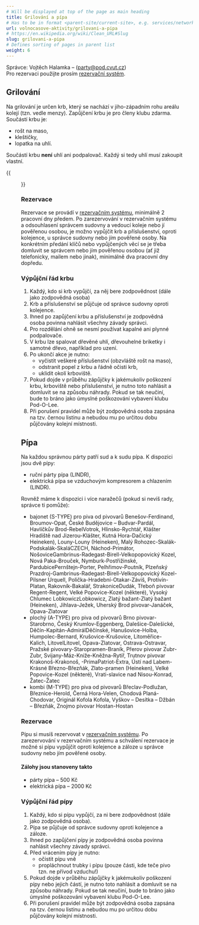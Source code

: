 ```yaml
---
# Will be displayed at top of the page as main heading
title: Grilování a pípa
# Has to be in format <parent-site/current-site>, e.g. services/network (notice missing slash at the beginning)
url: volnocasove-aktivity/grilovani-a-pipa
# https://en.wikipedia.org/wiki/Clean_URL#Slug
slug: grilovani-a-pipa
# Defines sorting of pages in parent list
weight: 6
---
```


Správce: Vojtěch Halamka – (party@pod.cvut.cz)  
Pro rezervaci použijte prosím [rezervační systém](https://docs.google.com/spreadsheets/d/1hPCFDFbPxdn3RhRlOrVNSJ3h69W_v7PSt7fB9bMl78Q/edit#gid=0).

## Grilování

Na grilování je určen krb, který se nachází v jiho-západním rohu areálu kolejí (tzn. vedle menzy). Zapůjčení krbu je pro členy klubu zdarma. Součástí krbu je:

- rošt na maso,
- kleštičky,
- lopatka na uhlí.

Součástí krbu **není** uhlí ani podpalovač. Každý si tedy uhlí musí zakoupit vlastní.

{{<figure src="grill.jpg" alt="Grill">}}

### Rezervace

Rezervace se provádí v [rezervačním systému](https://docs.google.com/spreadsheets/d/1hPCFDFbPxdn3RhRlOrVNSJ3h69W_v7PSt7fB9bMl78Q/edit#gid=0), minimálně 2 pracovní dny předem. Po zarezervování v rezervačním systému a odsouhlasení správcem sudovny a vedoucí koleje nebo jí pověřenou osobou, je možno vypůjčit krb a příslušenství, oproti kolejence, u správce sudovny nebo jím pověřené osoby. Na konkrétním předání klíčů nebo vypůjčených věcí se je třeba domluvit se správcem nebo jím pověřenou osobou (ať již telefonicky, mailem nebo jinak), minimálně dva pracovní dny dopředu.

### Výpůjční řád krbu

1. Každý, kdo si krb vypůjčí, za něj bere zodpovědnost (dále jako zodpovědná osoba)
2. Krb a příslušenství se půjčuje od správce sudovny oproti kolejence.
3. Ihned po zapůjčení krbu a příslušenství je zodpovědná osoba povinna nahlásit všechny závady správci.
4. Pro rozdělání ohně se nesmí používat kapalné ani plynné podpalovače.
5. V krbu lze spalovat dřevěné uhlí, dřevouhelné briketky i samotné dřevo, například pro uzení.
6. Po ukončí akce je nutno:
   - vyčistit veškeré příslušenství (obzvláště rošt na maso),
   - odstranit popel z krbu a řádně očisti krb,
   - uklidit okolí krboviště.
7. Pokud dojde v průběhu zápůjčky k jakémukoliv poškození krbu, krboviště nebo příslušenství, je nutno toto nahlásit a domluvit se na způsobu náhrady. Pokud se tak neučiní, bude to bráno jako úmyslné poškozování vybavení klubu Pod-O-Lee.
8. Při porušení pravidel může být zodpovědná osoba zapsána na tzv. černou listinu a nebudou mu po určitou dobu půjčovány kolejní místnosti.

## Pípa

Na každou správnou párty patří sud a k sudu pípa. K dispozici jsou dvě pípy:

- ruční párty pípa (LINDR),
- elektrická pípa se vzduchovým kompresorem a chlazením (LINDR).

Rovněž máme k dispozici i více naražečů (pokud si nevíš rady, správce ti pomůže):

- bajonet (S-TYPE) pro piva od pivovarů Benešov-Ferdinand, Broumov-Opat, České Budějovice – Budvar-Pardál, Havlíčkův Brod-RebelVotrok, Hlinsko-Rychtář, Klášter Hradiště nad Jizerou-Klášter, Kutná Hora-Dačický Heineken), Louny-Louny (Heineken), Malý Rohozec-Skalák-Podskalák-SkaláCZECH, Náchod-Primátor, NošoviceGambrinus-Radegast-Birell-Velkopopovický Kozel, Nová Paka-Brouček, Nymburk-Postřižinské, PardubicePernštejn-Porter, Pelhřimov-Poutník, Plzeňský Prazdroj-Gambrinus-Radegast-Birell-Velkopopovický Kozel-Pilsner Urquell, Polička-Hradební-Otakar-Záviš, Protivín-Platan, Rakovník-Bakalář, StrakoniceDudák, Třeboň pivovar Regent-Regent, Velké Popovice-Kozel (některé), Vysoký Chlumec LobkowiczLobkowicz, Zlatý bažant-Zlatý bažant (Heineken), Jihlava-Ježek, Uherský Brod pivovar-Janáček, Opava-Zlatovar
- plochý (A-TYPE) pro piva od pivovarů Brno pivovar-Starobrno, Český Krumlov-Eggenberg, Dalešice-Dalešické, Děčín-Kapitán-AdmirálDěčínské, Hanušovice-Holba, Humpolec-Bernard, Krušovice-Krušovice, Litoměřice-Kalich, LitovelLitovel, Opava-Zlatovar, Ostrava-Ostravar, Pražské pivovary-Staropramen-Braník, Přerov pivovar Zubr-Zubr, Svijany-Máz-Kníže-Kněžna-Rytíř, Trutnov pivovar Krakonoš-Krakonoš, -PrimaPatriot-Extra, Ústí nad Labem-Krásné Březno-Březňák, Zlato-pramen (Heineken), Velké Popovice-Kozel (některé), Vrati-slavice nad Nisou-Konrad, Žatec-Žatec
- kombi (M-TYPE) pro piva od pivovarů Břeclav-Podlužan, Březnice-Herold, Černá Hora-Velen, Chodová Planá-Chodovar, Originál Kofola Kofola, Vyškov – Desítka – Džbán – Březňák, Znojmo pivovar Hostan-Hostan

### Rezervace

Pípu si musíš rezervovat v [rezervačním systému](https://docs.google.com/spreadsheets/d/1hPCFDFbPxdn3RhRlOrVNSJ3h69W_v7PSt7fB9bMl78Q/edit#gid=0). Po zarezervování v rezervačním systému a schválení rezervace je možné si pípu vypůjčit oproti kolejence a záloze u správce sudovny nebo jím pověřené osoby.

#### Zálohy jsou stanoveny takto

- párty pípa – 500 Kč
- elektrická pípa – 2000 Kč

### Výpůjční řád pípy

1. Každý, kdo si pípu vypůjčí, za ni bere zodpovědnost (dále jako zodpovědná osoba).
2. Pípa se půjčuje od správce sudovny oproti kolejence a záloze.
3. Ihned po zapůjčení pípy je zodpovědná osoba povinna nahlásit všechny závady správci.
4. Před vrácením pípy je nutno:
   - očistit pípu vně
   - propláchnout trubky i pípu (pouze části, kde teče pivo tzn. ne přívod vzduchu!)
5. Pokud dojde v průběhu zápůjčky k jakémukoliv poškození pípy nebo jejich částí, je nutno toto nahlásit a domluvit se na způsobu náhrady. Pokud se tak neučiní, bude to bráno jako úmyslné poškozování vybavení klubu Pod-O-Lee.
6. Při porušení pravidel může být zodpovědná osoba zapsána na tzv. černou listinu a nebudou mu po určitou dobu půjčovány kolejní místnosti.
